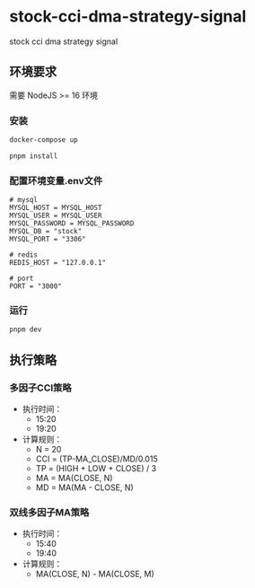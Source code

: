 # stock-cci-dma-strategy-signal
stock cci dma strategy signal

## 环境要求

需要 NodeJS >= 16 环境

### 安装

```bash
docker-compose up

pnpm install
```

### 配置环境变量.env文件

```env
# mysql
MYSQL_HOST = MYSQL_HOST
MYSQL_USER = MYSQL_USER
MYSQL_PASSWORD = MYSQL_PASSWORD
MYSQL_DB = "stock"
MYSQL_PORT = "3306"

# redis
REDIS_HOST = "127.0.0.1"

# port
PORT = "3000"
```

### 运行

```bash
pnpm dev
```

## 执行策略

### 多因子CCI策略

* 执行时间：
  * 15:20
  * 19:20
* 计算规则：
  * N = 20
  * CCI = (TP-MA_CLOSE)/MD/0.015
  * TP = (HIGH + LOW + CLOSE) / 3
  * MA = MA(CLOSE, N)
  * MD = MA(MA - CLOSE, N)

### 双线多因子MA策略

* 执行时间：
  * 15:40
  * 19:40
* 计算规则：
  * MA(CLOSE, N) - MA(CLOSE, M)
